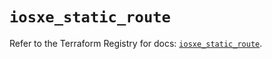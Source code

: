# `iosxe_static_route`

Refer to the Terraform Registry for docs: [`iosxe_static_route`](https://registry.terraform.io/providers/ciscodevnet/iosxe/0.9.3/docs/resources/static_route).
